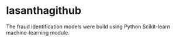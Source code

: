 # lasanthagithub
The fraud identification models were build using Python Scikit-learn machine-learning module.
